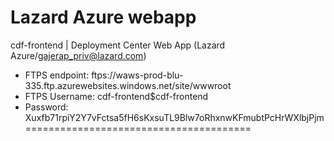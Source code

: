 # Lazard Azure webapp
cdf-frontend | Deployment Center
Web App (Lazard Azure/gajerap_priv@lazard.com)

- FTPS endpoint: ftps://waws-prod-blu-335.ftp.azurewebsites.windows.net/site/wwwroot
- FTPS Username: cdf-frontend\$cdf-frontend
- Password: Xuxfb71rpiY2Y7vFctsa5fH6sKxsuTL9Blw7oRhxnwKFmubtPcHrWXlbjPjm
=======================================

